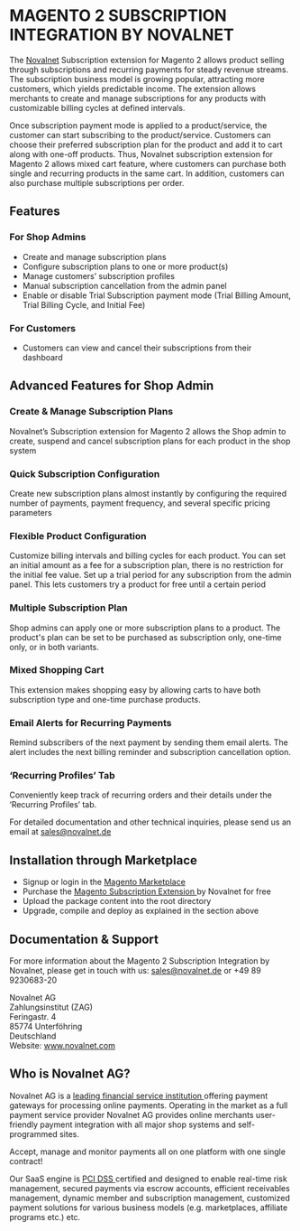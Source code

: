 # MAGENTO 2 SUBSCRIPTION INTEGRATION BY NOVALNET
The <a href="https://www.novalnet.com">Novalnet</a> Subscription extension for Magento 2 allows product selling through subscriptions and recurring payments for steady revenue streams. The subscription business model is growing popular, attracting more customers, which yields predictable income. The extension allows merchants to create and manage subscriptions for any products with customizable billing cycles at defined intervals.

Once subscription payment mode is applied to a product/service, the customer can start subscribing to the product/service. Customers can choose their preferred subscription plan for the product and add it to cart along with one-off products. Thus, Novalnet subscription extension for Magento 2 allows mixed cart feature, where customers can purchase both single and recurring products in the same cart. In addition, customers can also purchase multiple subscriptions per order.

## Features

### For Shop Admins
-	Create and manage subscription plans
-   Configure subscription plans to one or more product(s)
-	Manage customers’ subscription profiles
-	Manual subscription cancellation from the admin panel 
-	Enable or disable Trial Subscription payment mode (Trial Billing Amount, Trial Billing Cycle, and Initial Fee)

### For Customers
-	Customers can view and cancel their subscriptions from their dashboard

## Advanced Features for Shop Admin

### Create & Manage Subscription Plans
Novalnet’s Subscription extension for Magento 2 allows the Shop admin to create, suspend and cancel subscription plans for each product in the shop system
### Quick Subscription Configuration
Create new subscription plans almost instantly by configuring the required number of payments, payment frequency, and several specific pricing parameters
### Flexible Product Configuration
Customize billing intervals and billing cycles for each product. You can set an initial amount as a fee for a subscription plan, there is no restriction for the initial fee value. Set up a trial period for any subscription from the admin panel. This lets customers try a product for free until a certain period
### Multiple Subscription Plan
Shop admins can apply one or more subscription plans to a product. The product's plan can be set to be purchased as subscription only, one-time only, or in both variants.
### Mixed Shopping Cart
This extension makes shopping easy by allowing carts to have both subscription type and one-time purchase products.
### Email Alerts for Recurring Payments
Remind subscribers of the next payment by sending them email alerts. The alert includes the next billing reminder and subscription cancellation option.
### ‘Recurring Profiles’ Tab
Conveniently keep track of recurring orders and their details under the ‘Recurring Profiles’ tab.

For detailed documentation and other technical inquiries, please send us an email at <a href="mailto:sales@novalnet.de"> sales@novalnet.de </a>

 ## Installation through Marketplace
 - Signup or login in the <a href="https://marketplace.magento.com/">Magento Marketplace </a>
 - Purchase the <a href="https://marketplace.magento.com/novalnet-magento-subscription-module.html"> Magento Subscription Extension </a> by Novalnet for free
 - Upload the package content into the root directory
 - Upgrade, compile and deploy as explained in the section above

## Documentation & Support
For more information about the Magento 2 Subscription Integration by Novalnet, please get in touch with us: <a href="mailto:sales@novalnet.de"> sales@novalnet.de </a> or +49 89 9230683-20<br>

Novalnet AG<br>
Zahlungsinstitut (ZAG)<br>
Feringastr. 4<br>
85774 Unterföhring<br>
Deutschland<br>
Website: www.novalnet.com 

## Who is Novalnet AG?
<p>Novalnet AG is a <a href="https://www.novalnet.com/paymentsolution/payment-processing/"> leading financial service institution </a> offering payment gateways for processing online payments. Operating in the market as a full payment service provider Novalnet AG provides online merchants user-friendly payment integration with all major shop systems and self-programmed sites.</p> 
<p>Accept, manage and monitor payments all on one platform with one single contract!</p>
<p>Our SaaS engine is <a href="https://www.novalnet.com/payment-processing/full-service-payment/"> PCI DSS </a> certified and designed to enable real-time risk management, secured payments via escrow accounts, efficient receivables management, dynamic member and subscription management, customized payment solutions for various business models (e.g. marketplaces, affiliate programs etc.) etc.</p>
